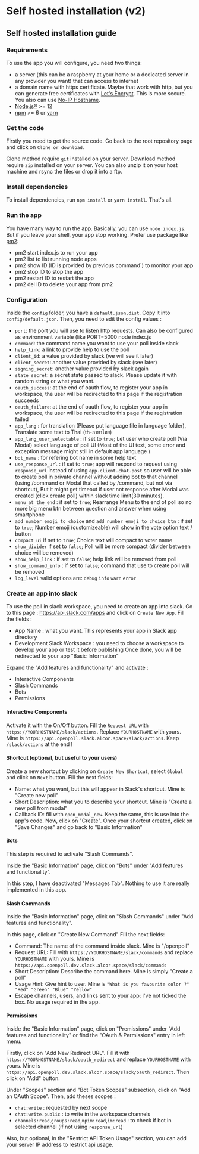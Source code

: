 # Self hosted installation (v2)
## Self hosted installation guide
### Requirements
To use the app you will configure, you need two things:

- a server (this can be a raspberry at your home or a dedicated server in any provider you want) that can access to internet
- a domain name with https certificate. Maybe that work with http, but you can generate free certificates with [Let's Encrypt](https://letsencrypt.org/). This is more secure. You also can use [No-IP Hostname](https://www.noip.com/support/knowledgebase/how-to-configure-your-no-ip-hostname/).
- [Node.js®](https://nodejs.org/fr/) >= 12
- [npm](https://www.npmjs.com/) >= 6 or [yarn](https://yarnpkg.com/)

### Get the code
Firstly you need to get the source code. Go back to the root repository page and click on `Clone or download`.

Clone method require `git` installed on your server. Download method require `zip` installed on your server. You can also unzip it on your host machine and rsync the files or drop it into a ftp.

### Install dependencies
To install dependencies, run `npm install` or `yarn install`. That's all.

### Run the app
You have many way to run the app. Basically, you can use `node index.js`. But if you leave your shell, your app stop working. Prefer use package like [pm2](https://pm2.keymetrics.io/):

- pm2 start index.js to run your app
- pm2 list to list running node apps
- pm2 show ID (ID is provided by previous command`) to monitor your app
- pm2 stop ID to stop the app
- pm2 restart ID to restart the app
- pm2 del ID to delete your app from pm2

### Configuration
Inside the `config` folder, you have a `default.json.dist`. Copy it into `config/default.json`. Then, you need to edit the config values :

- `port`: the port you will use to listen http requests. Can also be configured as environment variable (like PORT=5000 node index.js
- `command`: the command name you want to use your poll inside slack
- `help_link`: a link to provide help to use the poll
- `client_id`: a value provided by slack (we will see it later)
- `client_secret`: another value provided by slack (see later)
- `signing_secret`: another value provided by slack again
- `state_secret`: a secret state passed to slack. Please update it with random string or what you want.
- `oauth_success`: at the end of oauth flow, to register your app in workspace, the user will be redirected to this page if the registration succeeds
- `oauth_failure`: at the end of oauth flow, to register your app in workspace, the user will be redirected to this page if the registration failed
- `app_lang` : for translation (Please put language file in language folder), Translate some text to Thai (th-ภาษาไทย)
- `app_lang_user_selectable` : if set to `true`; Let user who create poll (Via Modal) select language of poll UI (Most of the UI text, some error and exception message might still in default app language )
- `bot_name` : for refering bot name in some help text
- `use_response_url` : if set to `true`; app will respond to request using `response_url` instead of using `app.client.chat.post`
  so user will be able to create poll in private channel without adding bot to that channel (using /command or Modal that called by /command, but not via shortcut), But it might get timeout if user not response after Modal was created (click create poll) within slack time limit(30 minutes).
- `menu_at_the_end` : if set to `true`; Rearrange Menu to the end of poll so no more big menu btn between question and answer when using smartphone
- `add_number_emoji_to_choice` and `add_number_emoji_to_choice_btn` : if set to `true`; Number emoji (customizeable) will show in the vote option text / button
- `compact_ui` if set to `true`; Choice text will compact to voter name
- `show_divider` if set to `false`; Poll will be more compact (divider between choice will be removed)
- `show_help_link` : if set to `false`; help link will be removed from poll
- `show_command_info` : if set to `false`; command that use to create poll will be removed
- `log_level` valid options are: `debug` `info` `warn` `error`

### Create an app into slack
To use the poll in slack workspace, you need to create an app into slack. Go to this page : https://api.slack.com/apps and click on `Create New App`. Fill the fields :

- App Name : what you want. This represents your app in Slack app directory
- Development Slack Workspace : you need to choose a workspace to develop your app or test it before publishing
Once done, you will be redirected to your app "Basic Information"

Expand the "Add features and functionality" and activate :

- Interactive Components
- Slash Commands
- Bots
- Permissions

#### Interactive Components
Activate it with the On/Off button. Fill the `Request URL` with `https://YOURHOSTNAME/slack/actions`. Replace `YOURHOSTNAME` with yours. Mine is `https://api.openpoll.slack.alcor.space/slack/actions`. Keep `/slack/actions` at the end !

#### Shortcut (optional, but useful to your users)
Create a new shortcut by clicking on `Create New Shortcut`, select `Global` and click on `Next` button. Fill the next fields:

- Name: what you want, but this will appear in Slack's shortcut. Mine is "Create new poll"
- Short Description: what you to describe your shortcut. Mine is "Create a new poll from modal"
- Callback ID: fill with `open_modal_new`. Keep the same, this is use into the app's code.
Now, click on "Create". Once your shortcut created, click on "Save Changes" and go back to "Basic Information"

#### Bots
This step is required to activate "Slash Commands".

Inside the "Basic Information" page, click on "Bots" under "Add features and functionality".

In this step, I have deactivated "Messages Tab". Nothing to use it are really implemented in this app.

#### Slash Commands
Inside the "Basic Information" page, click on "Slash Commands" under "Add features and functionality".

In this page, click on "Create New Command" Fill the next fields:

- Command: The name of the command inside slack. Mine is "/openpoll"
- Request URL: Fill with `https://YOURHOSTNAME/slack/commands` and replace `YOURHOSTNAME` with yours. Mine is `https://api.openpoll.dev.slack.alcor.space/slack/commands`
- Short Description: Describe the command here. Mine is simply "Create a poll"
- Usage Hint: Give hint to user. Mine is `"What is you favourite color ?" "Red" "Green" "Blue" "Yellow"`
- Escape channels, users, and links sent to your app: I've not ticked the box. No usage required in the app.

#### Permissions
Inside the "Basic Information" page, click on "Premissions" under "Add features and functionality" or find the "OAuth & Permissions" entry in left menu.

Firstly, click on "Add New Redirect URL". Fill it with `https://YOURHOSTNAME/slack/oauth_redirect` and replace `YOURHOSTNAME` with yours. Mine is `https://api.openpoll.dev.slack.alcor.space/slack/oauth_redirect`. Then click on "Add" button.

Under "Scopes" section and "Bot Token Scopes" subsection, click on "Add an OAuth Scope". Then, add theses scopes :

- `chat:write` : requested by next scope
- `chat:write.public` : to write in the workspace channels
- `channels:read`,`groups:read`,`mpim:read`,`im:read` : to check if bot in selected channel (if not using `response_url`)

Also, but optional, in the "Restrict API Token Usage" section, you can add your server IP address to restrict api usage.